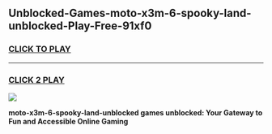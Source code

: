
## Unblocked-Games-moto-x3m-6-spooky-land-unblocked-Play-Free-91xf0
<h3>
<a href="https://premium76.site?title=moto-x3m-6-spooky-land-unblocked&ref=19M">CLICK TO PLAY</a></h3>
<hr>

<h3>
<a href="https://premium76.site?title=moto-x3m-6-spooky-land-unblocked&ref=19M">CLICK 2 PLAY</a>
  
</h3>

<a href="https://premium76.site?title=moto-x3m-6-spooky-land-unblocked&ref=19M"><img src="https://clearcache.store/games.png"></a>


**moto-x3m-6-spooky-land-unblocked games unblocked: Your Gateway to Fun and Accessible Online Gaming**
